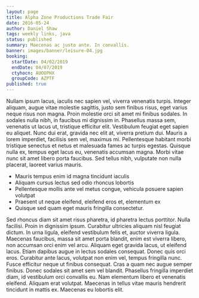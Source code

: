 ```yaml
---
layout: page
title: Alpha Zone Productions Trade Fair
date: 2016-05-24
author: Daniel Shaw
tags: weekly links, java
status: published
summary: Maecenas ac justo ante. In convallis.
banner: images/banner/leisure-04.jpg
booking:
  startDate: 04/02/2019
  endDate: 04/07/2019
  ctyhocn: AUOOPHX
  groupCode: AZPTF
published: true
---
```

Nullam ipsum lacus, iaculis nec sapien vel, viverra venenatis turpis. Integer aliquam, augue vitae molestie sagittis, justo sem finibus risus, eget varius neque risus non magna. Proin molestie orci sit amet mi finibus sodales. In sodales nulla nibh, in faucibus mi dignissim in. Phasellus massa sem, venenatis ut lacus ut, tristique efficitur elit. Vestibulum feugiat eget sapien eu aliquet. Nunc dui erat, gravida nec elit at, viverra pretium dui. Mauris a lorem imperdiet, facilisis sem vel, maximus mi. Pellentesque habitant morbi tristique senectus et netus et malesuada fames ac turpis egestas. Quisque nulla ex, tempus eget lacus eu, venenatis accumsan magna. Morbi vitae nunc sit amet libero porta faucibus. Sed tellus nibh, vulputate non nulla placerat, laoreet varius mauris.

* Mauris tempus enim id magna tincidunt iaculis
* Aliquam cursus lectus sed odio rhoncus lobortis
* Pellentesque mollis ante vel metus congue, vehicula posuere sapien volutpat
* Praesent ut neque eleifend, eleifend eros et, elementum ex
* Quisque sed quam eget mauris fringilla consectetur.

Sed rhoncus diam sit amet risus pharetra, id pharetra lectus porttitor. Nulla facilisi. Proin in dignissim ipsum. Curabitur ultricies aliquam nisl feugiat dictum. In urna ligula, eleifend vestibulum felis et, auctor viverra ligula. Maecenas faucibus, massa sit amet porta blandit, enim est viverra libero, non accumsan orci enim vel arcu. Aliquam eget gravida lacus, ut eleifend lacus. Etiam dapibus augue in lectus sodales consequat. Donec quis orci eros.
Curabitur ante lacus, volutpat non enim vel, tempus fringilla nunc. Fusce efficitur neque ut finibus consequat. Cras a quam nec augue semper finibus. Donec sodales sit amet sem vel blandit. Phasellus fringilla imperdiet diam, id vestibulum orci convallis eu. Nam elementum libero et venenatis eleifend. Aliquam erat volutpat. Maecenas in tellus vitae mauris hendrerit tincidunt in mattis ex. Maecenas eu lobortis elit.
